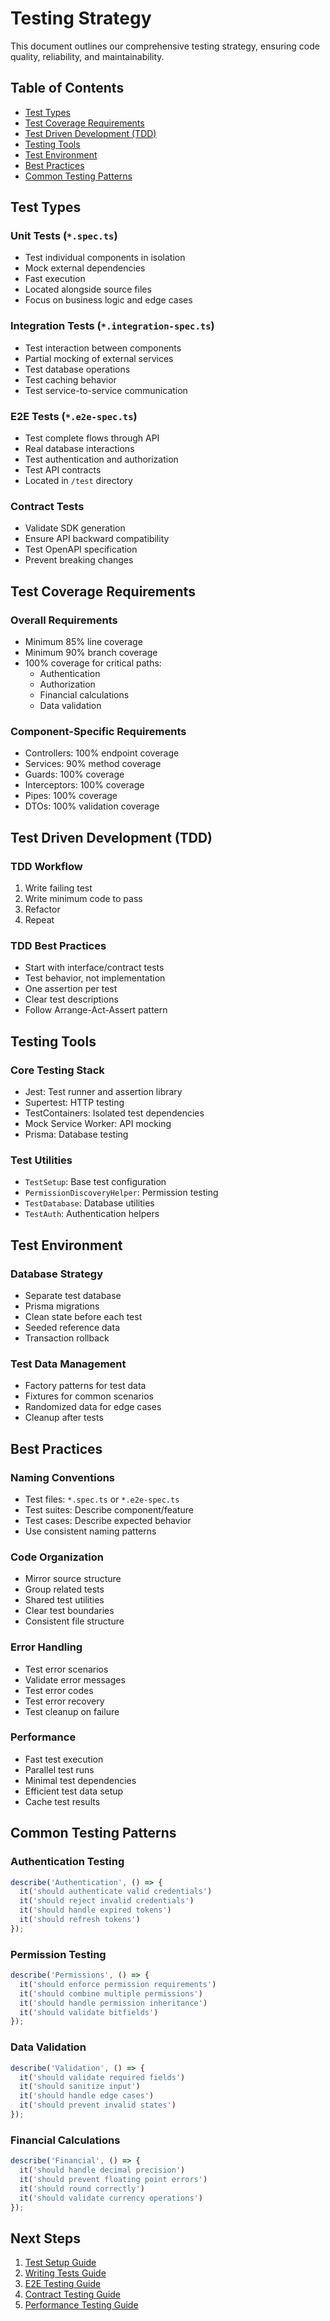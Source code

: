 # Testing Strategy

This document outlines our comprehensive testing strategy, ensuring code quality, reliability, and maintainability.

## Table of Contents
- [Test Types](#test-types)
- [Test Coverage Requirements](#test-coverage-requirements)
- [Test Driven Development (TDD)](#test-driven-development-tdd)
- [Testing Tools](#testing-tools)
- [Test Environment](#test-environment)
- [Best Practices](#best-practices)
- [Common Testing Patterns](#common-testing-patterns)

## Test Types

### Unit Tests (`*.spec.ts`)
- Test individual components in isolation
- Mock external dependencies
- Fast execution
- Located alongside source files
- Focus on business logic and edge cases

### Integration Tests (`*.integration-spec.ts`)
- Test interaction between components
- Partial mocking of external services
- Test database operations
- Test caching behavior
- Test service-to-service communication

### E2E Tests (`*.e2e-spec.ts`)
- Test complete flows through API
- Real database interactions
- Test authentication and authorization
- Test API contracts
- Located in `/test` directory

### Contract Tests
- Validate SDK generation
- Ensure API backward compatibility
- Test OpenAPI specification
- Prevent breaking changes

## Test Coverage Requirements

### Overall Requirements
- Minimum 85% line coverage
- Minimum 90% branch coverage
- 100% coverage for critical paths:
  - Authentication
  - Authorization
  - Financial calculations
  - Data validation

### Component-Specific Requirements
- Controllers: 100% endpoint coverage
- Services: 90% method coverage
- Guards: 100% coverage
- Interceptors: 100% coverage
- Pipes: 100% coverage
- DTOs: 100% validation coverage

## Test Driven Development (TDD)

### TDD Workflow
1. Write failing test
2. Write minimum code to pass
3. Refactor
4. Repeat

### TDD Best Practices
- Start with interface/contract tests
- Test behavior, not implementation
- One assertion per test
- Clear test descriptions
- Follow Arrange-Act-Assert pattern

## Testing Tools

### Core Testing Stack
- Jest: Test runner and assertion library
- Supertest: HTTP testing
- TestContainers: Isolated test dependencies
- Mock Service Worker: API mocking
- Prisma: Database testing

### Test Utilities
- `TestSetup`: Base test configuration
- `PermissionDiscoveryHelper`: Permission testing
- `TestDatabase`: Database utilities
- `TestAuth`: Authentication helpers

## Test Environment

### Database Strategy
- Separate test database
- Prisma migrations
- Clean state before each test
- Seeded reference data
- Transaction rollback

### Test Data Management
- Factory patterns for test data
- Fixtures for common scenarios
- Randomized data for edge cases
- Cleanup after tests

## Best Practices

### Naming Conventions
- Test files: `*.spec.ts` or `*.e2e-spec.ts`
- Test suites: Describe component/feature
- Test cases: Describe expected behavior
- Use consistent naming patterns

### Code Organization
- Mirror source structure
- Group related tests
- Shared test utilities
- Clear test boundaries
- Consistent file structure

### Error Handling
- Test error scenarios
- Validate error messages
- Test error codes
- Test error recovery
- Test cleanup on failure

### Performance
- Fast test execution
- Parallel test runs
- Minimal test dependencies
- Efficient test data setup
- Cache test results

## Common Testing Patterns

### Authentication Testing
```typescript
describe('Authentication', () => {
  it('should authenticate valid credentials')
  it('should reject invalid credentials')
  it('should handle expired tokens')
  it('should refresh tokens')
});
```

### Permission Testing
```typescript
describe('Permissions', () => {
  it('should enforce permission requirements')
  it('should combine multiple permissions')
  it('should handle permission inheritance')
  it('should validate bitfields')
});
```

### Data Validation
```typescript
describe('Validation', () => {
  it('should validate required fields')
  it('should sanitize input')
  it('should handle edge cases')
  it('should prevent invalid states')
});
```

### Financial Calculations
```typescript
describe('Financial', () => {
  it('should handle decimal precision')
  it('should prevent floating point errors')
  it('should round correctly')
  it('should validate currency operations')
});
```

## Next Steps
1. [Test Setup Guide](./setup.md)
2. [Writing Tests Guide](./writing-tests.md)
3. [E2E Testing Guide](./e2e-testing.md)
4. [Contract Testing Guide](./contract-testing.md)
5. [Performance Testing Guide](./performance-testing.md) 